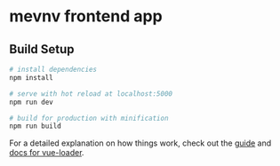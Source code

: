 # mevnv frontend app

> 

## Build Setup

``` bash
# install dependencies
npm install

# serve with hot reload at localhost:5000
npm run dev

# build for production with minification
npm run build
```

For a detailed explanation on how things work, check out the [guide](http://vuejs-templates.github.io/webpack/) and [docs for vue-loader](http://vuejs.github.io/vue-loader).
